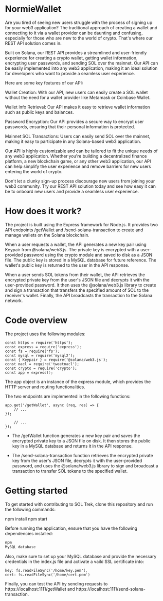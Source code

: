 # NormieWallet
Are you tired of seeing new users struggle with the process of signing up for your web3 application? The traditional approach of creating a wallet and connecting to it via a wallet provider can be daunting and confusing, especially for those who are new to the world of crypto. That's where our REST API solution comes in.

Built on Solana, our REST API provides a streamlined and user-friendly experience for creating a crypto wallet, getting wallet information, encrypting user passwords, and sending SOL over the mainnet. Our API can be easily implemented into any web3 application, making it an ideal solution for developers who want to provide a seamless user experience.

Here are some key features of our API:

Wallet Creation: With our API, new users can easily create a SOL wallet without the need for a wallet provider like Metamask or Coinbase Wallet.

Wallet Info Retrieval: Our API makes it easy to retrieve wallet information such as public keys and balances.

Password Encryption: Our API provides a secure way to encrypt user passwords, ensuring that their personal information is protected.

Mainnet SOL Transactions: Users can easily send SOL over the mainnet, making it easy to participate in any Solana-based web3 application.

Our API is highly customizable and can be tailored to fit the unique needs of any web3 application. Whether you're building a decentralized finance platform, a new blockchain game, or any other web3 application, our API can help simplify the user experience and remove barriers for new users entering the world of crypto.

Don't let a clunky sign-up process discourage new users from joining your web3 community. Try our REST API solution today and see how easy it can be to onboard new users and provide a seamless user experience.

# How does it work?
The project is built using the Express framework for Node.js. It provides two API endpoints /getWallet and /send-solana-transaction to create and manage wallets on the Solana blockchain.

When a user requests a wallet, the API generates a new key pair using Keypair from @solana/web3.js. The private key is encrypted with a user-provided password using the crypto module and saved to disk as a JSON file. The public key is stored in a MySQL database for future reference. The wallet's public key is returned to the user in the API response.

When a user sends SOL tokens from their wallet, the API retrieves the encrypted private key from the user's JSON file and decrypts it with the user-provided password. It then uses the @solana/web3.js library to create and sign a transaction that transfers the specified amount of SOL to the receiver's wallet. Finally, the API broadcasts the transaction to the Solana network.

# Code overview
The project uses the following modules:
```
const https = require('https');
const express = require('express');
const fs = require('fs');
const mysql = require('mysql2');
const { Keypair } = require('@solana/web3.js');
const nacl = require('tweetnacl');
const crypto = require('crypto');
const app = express();
```
The app object is an instance of the express module, which provides the HTTP server and routing functionalities.

The two endpoints are implemented in the following functions:

```
app.get('/getWallet', async (req, res) => {
    // ...
});
```

```app.get('/send-solana-transaction', async (req, res) => {
    // ...
});
```

- The /getWallet function generates a new key pair and saves the encrypted private key to a JSON file on disk. It then stores the public key in a MySQL database and returns it in the API response.

- The /send-solana-transaction function retrieves the encrypted private key from the user's JSON file, decrypts it with the user-provided password, and uses the @solana/web3.js library to sign and broadcast a transaction to transfer SOL tokens to the specified wallet.

# Getting started
To get started with contributing to SOL Trek, clone this repository and run the following commands:

npm install
npm start

Before running the application, ensure that you have the following dependencies installed:

```Node.js
npm
MySQL database
```
Also, make sure to set up your MySQL database and provide the necessary credentials in the index.js file and activate a vaild SSL certificate into:
```
key: fs.readFileSync('/home/key.pem'),
cert: fs.readFileSync('/home/cert.pem')
```

Finally, you can test the API by sending requests to https://localhost:1111/getWallet and https://localhost:1111/send-solana-transaction.
